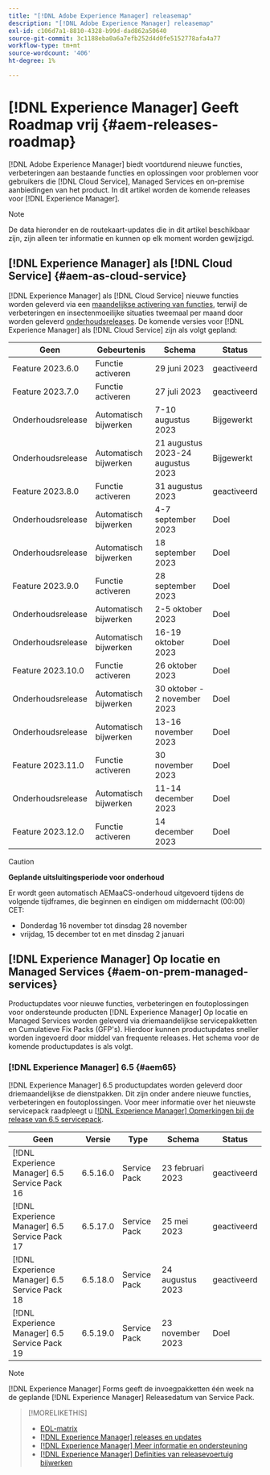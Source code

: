 ```yaml
---
title: "[!DNL Adobe Experience Manager] releasemap"
description: "[!DNL Adobe Experience Manager] releasemap"
exl-id: c106d7a1-8810-4328-b99d-dad862a50640
source-git-commit: 3c1188eba0a6a7efb252d4d0fe5152778afa4a77
workflow-type: tm+mt
source-wordcount: '406'
ht-degree: 1%

---
```


# [!DNL Experience Manager] Geeft Roadmap vrij {#aem-releases-roadmap}

[!DNL Adobe Experience Manager] biedt voortdurend nieuwe functies, verbeteringen aan bestaande functies en oplossingen voor problemen voor gebruikers die [!DNL Cloud Service], Managed Services en on-premise aanbiedingen van het product. In dit artikel worden de komende releases voor [!DNL Experience Manager].

>[!NOTE]
>
>De data hieronder en de routekaart-updates die in dit artikel beschikbaar zijn, zijn alleen ter informatie en kunnen op elk moment worden gewijzigd.

## [!DNL Experience Manager] als [!DNL Cloud Service] {#aem-as-cloud-service}

[!DNL Experience Manager] als [!DNL Cloud Service] nieuwe functies worden geleverd via een [maandelijkse activering van functies](https://experienceleague.adobe.com/docs/experience-manager-cloud-service/content/release-notes/release-notes/release-notes-current.html), terwijl de verbeteringen en insectenmoeilijke situaties tweemaal per maand door worden geleverd [onderhoudsreleases](https://experienceleague.adobe.com/docs/experience-manager-cloud-service/content/release-notes/maintenance/latest.html).
De komende versies voor [!DNL Experience Manager] als [!DNL Cloud Service] zijn als volgt gepland:

| Geen | Gebeurtenis | Schema | Status |
|---|---|---|---|
| Feature 2023.6.0 | Functie activeren | 29 juni 2023 | geactiveerd |
| Feature 2023.7.0 | Functie activeren | 27 juli 2023 | geactiveerd |
| Onderhoudsrelease | Automatisch bijwerken | 7-10 augustus 2023 | Bijgewerkt |
| Onderhoudsrelease | Automatisch bijwerken | 21 augustus 2023-24 augustus 2023 | Bijgewerkt |
| Feature 2023.8.0 | Functie activeren | 31 augustus 2023 | geactiveerd |
| Onderhoudsrelease | Automatisch bijwerken | 4-7 september 2023 | Doel |
| Onderhoudsrelease | Automatisch bijwerken | 18 september 2023 | Doel |
| Feature 2023.9.0 | Functie activeren | 28 september 2023 | Doel |
| Onderhoudsrelease | Automatisch bijwerken | 2-5 oktober 2023 | Doel |
| Onderhoudsrelease | Automatisch bijwerken | 16-19 oktober 2023 | Doel |
| Feature 2023.10.0 | Functie activeren | 26 oktober 2023 | Doel |
| Onderhoudsrelease | Automatisch bijwerken | 30 oktober - 2 november 2023 | Doel |
| Onderhoudsrelease | Automatisch bijwerken | 13-16 november 2023 | Doel |
| Feature 2023.11.0 | Functie activeren | 30 november 2023 | Doel |
| Onderhoudsrelease | Automatisch bijwerken | 11-14 december 2023 | Doel |
| Feature 2023.12.0 | Functie activeren | 14 december 2023 | Doel |

>[!CAUTION]
>
>**Geplande uitsluitingsperiode voor onderhoud**
>
> Er wordt geen automatisch AEMaaCS-onderhoud uitgevoerd tijdens de volgende tijdframes, die beginnen en eindigen om middernacht (00:00) CET:
>
>* Donderdag 16 november tot dinsdag 28 november
>* vrijdag, 15 december tot en met dinsdag 2 januari

## [!DNL Experience Manager] Op locatie en Managed Services {#aem-on-prem-managed-services}

Productupdates voor nieuwe functies, verbeteringen en foutoplossingen voor ondersteunde producten [!DNL Experience Manager] Op locatie en Managed Services worden geleverd via driemaandelijkse servicepakketten en Cumulatieve Fix Packs (GFP&#39;s). Hierdoor kunnen productupdates sneller worden ingevoerd door middel van frequente releases. Het schema voor de komende productupdates is als volgt.

### [!DNL Experience Manager] 6.5 {#aem65}

[!DNL Experience Manager] 6.5 productupdates worden geleverd door driemaandelijkse de dienstpakken. Dit zijn onder andere nieuwe functies, verbeteringen en foutoplossingen. Voor meer informatie over het nieuwste servicepack raadpleegt u [[!DNL Experience Manager] Opmerkingen bij de release van 6.5 servicepack](https://experienceleague.adobe.com/docs/experience-manager-65/release-notes/release-notes.html).

| Geen | Versie | Type | Schema | Status |
|---|---|---|---|---|
| [!DNL Experience Manager] 6.5 Service Pack 16 | 6.5.16.0 | Service Pack | 23 februari 2023 | geactiveerd |
| [!DNL Experience Manager] 6.5 Service Pack 17 | 6.5.17.0 | Service Pack | 25 mei 2023 | geactiveerd |
| [!DNL Experience Manager] 6.5 Service Pack 18 | 6.5.18.0 | Service Pack | 24 augustus 2023 | geactiveerd |
| [!DNL Experience Manager] 6.5 Service Pack 19 | 6.5.19.0 | Service Pack | 23 november 2023 | Doel |

>[!NOTE]
>
>[!DNL Experience Manager] Forms geeft de invoegpakketten één week na de geplande [!DNL Experience Manager] Releasedatum van Service Pack.

>[!MORELIKETHIS]
>
>* [EOL-matrix](https://helpx.adobe.com/support/programs/eol-matrix.html)
>* [[!DNL Experience Manager] releases en updates](https://experienceleague.adobe.com/docs/experience-manager-release-information/aem-release-updates/aem-releases-updates.html?lang=en)
>* [[!DNL Experience Manager] Meer informatie en ondersteuning](https://experienceleague.adobe.com/docs/experience-manager-cloud-service.html)
>* [[!DNL Experience Manager] Definities van releasevoertuig bijwerken](/help/using/update-release-vehicle-definitions.md)
